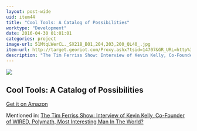```yaml
---
layout: post-wide
uid: item44
title: "Cool Tools: A Catalog of Possibilities"
worktype: "Development"
date: 2016-04-30 01:01:01
categories: project
image-url: 51MtqLWerCL._SX218_BO1,204,203,200_QL40_.jpg
item-url: http://target.georiot.com/Proxy.ashx?tsid=14707&GR_URL=http%3A%2F%2Fwww.amazon.com%2FCool-Tools-A-Catalog-Possibilities%2Fdp%2F1940689007%2F
description: "The Tim Ferriss Show: Interview of Kevin Kelly, Co-Founder of WIRED, Polymath, Most Interesting Man In The World?"
---
```

<a href="http://target.georiot.com/Proxy.ashx?tsid=14707&GR_URL=http%3A%2F%2Fwww.amazon.com%2FCool-Tools-A-Catalog-Possibilities%2Fdp%2F1940689007%2F" target="blank"><img src="../../../../img/thumbs/51MtqLWerCL._SX218_BO1,204,203,200_QL40_.jpg" class="prod-img"></a>
<h2>Cool Tools: A Catalog of Possibilities</h2>
<p><a href="http://target.georiot.com/Proxy.ashx?tsid=14707&GR_URL=http%3A%2F%2Fwww.amazon.com%2FCool-Tools-A-Catalog-Possibilities%2Fdp%2F1940689007%2F" target="blank">Get it on Amazon</a><p>
<p>Mentioned in: <a href="http://fourhourworkweek.com/2014/08/29/kevin-kelly/" target="blank">The Tim Ferriss Show: Interview of Kevin Kelly, Co-Founder of WIRED, Polymath, Most Interesting Man In The World?</a></p>
